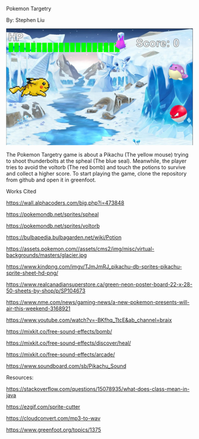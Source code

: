 Pokemon Targetry

By: Stephen Liu

![alt text](/images/GamePreview.png)

The Pokemon Targetry game is about a Pikachu (The yellow mouse) trying to shoot thunderbolts at the spheal (The blue seal). Meanwhile, the player tries to avoid the voltorb (The red bomb) and touch the potions to survive and collect a higher score. To start playing the game, clone the repository from github and open it in greenfoot. 

Works Cited

https://wall.alphacoders.com/big.php?i=473848

https://pokemondb.net/sprites/spheal

https://pokemondb.net/sprites/voltorb

https://bulbapedia.bulbagarden.net/wiki/Potion

https://assets.pokemon.com//assets/cms2/img/misc/virtual-backgrounds/masters/glacier.jpg

https://www.kindpng.com/imgv/TJmJmRJ_pikachu-db-sprites-pikachu-sprite-sheet-hd-png/

https://www.realcanadiansuperstore.ca/green-neon-poster-board-22-x-28-50-sheets-by-shop/p/SP104673

https://www.nme.com/news/gaming-news/a-new-pokemon-presents-will-air-this-weekend-3168921

https://www.youtube.com/watch?v=-BKfhq_TtcE&ab_channel=braix

https://mixkit.co/free-sound-effects/bomb/

https://mixkit.co/free-sound-effects/discover/heal/

https://mixkit.co/free-sound-effects/arcade/

https://www.soundboard.com/sb/Pikachu_Sound

Resources:

https://stackoverflow.com/questions/15078935/what-does-class-mean-in-java

https://ezgif.com/sprite-cutter

https://cloudconvert.com/mp3-to-wav

https://www.greenfoot.org/topics/1375
